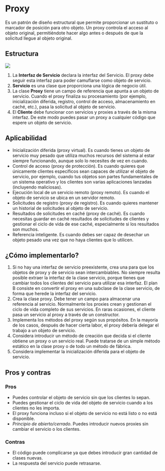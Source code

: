 # Proxy

Es un patrón de diseño estructural que permite proporcionar un sustituto o marcador de posición para otro objeto. Un proxy controla el acceso al objeto original, permitiéndote hacer algo antes o después de que la solicitud llegue al objeto original.

## Estructura

![](https://refactoring.guru/images/patterns/diagrams/proxy/structure.png)

1. La **Interfaz de Servicio** declara la interfaz del Servicio. El proxy debe seguir esta interfaz para poder camuflarse como objeto de servicio.
2. **Servicio** es una clase que proporciona una lógica de negocio útil.
3. La clase **Proxy** tiene un campo de referencia que apunta a un objeto de servicio. Cuando el proxy finaliza su procesamiento (por ejemplo, inicialización diferida, registro, control de acceso, almacenamiento en caché, etc.), pasa la solicitud al objeto de servicio.
4. El **Cliente** debe funcionar con servicios y proxies a través de la misma interfaz. De este modo puedes pasar un proxy a cualquier código que espere un objeto de servicio.

## Aplicabilidad

- Inicialización diferida (proxy virtual). Es cuando tienes un objeto de servicio muy pesado que utiliza muchos recursos del sistema al estar siempre funcionando, aunque solo lo necesites de vez en cuando.
- Control de acceso (proxy de protección). Es cuando quieres que únicamente clientes específicos sean capaces de utilizar el objeto de servicio, por ejemplo, cuando tus objetos son partes fundamentales de un sistema operativo y los clientes son varias aplicaciones lanzadas (incluyendo maliciosas).
- Ejecución local de un servicio remoto (proxy remoto). Es cuando el objeto de servicio se ubica en un servidor remoto.
- Solicitudes de registro (proxy de registro). Es cuando quieres mantener un historial de solicitudes al objeto de servicio.
- Resultados de solicitudes en caché (proxy de caché). Es cuando necesitas guardar en caché resultados de solicitudes de clientes y gestionar el ciclo de vida de ese caché, especialmente si los resultados son muchos.
- Referencia inteligente. Es cuando debes ser capaz de desechar un objeto pesado una vez que no haya clientes que lo utilicen.

## ¿Cómo implementarlo?

1. Si no hay una interfaz de servicio preexistente, crea una para que los objetos de proxy y de servicio sean intercambiables. No siempre resulta posible extraer la interfaz de la clase servicio, porque tienes que cambiar todos los clientes del servicio para utilizar esa interfaz. El plan B consiste en convertir el proxy en una subclase de la clase servicio, de forma que herede la interfaz del servicio.
2. Crea la clase proxy. Debe tener un campo para almacenar una referencia al servicio. Normalmente los proxies crean y gestionan el ciclo de vida completo de sus servicios. En raras ocasiones, el cliente pasa un servicio al proxy a través de un constructor.
3. Implementa los métodos del proxy según sus propósitos. En la mayoría de los casos, después de hacer cierta labor, el proxy debería delegar el trabajo a un objeto de servicio.
4. Considera introducir un método de creación que decida si el cliente obtiene un proxy o un servicio real. Puede tratarse de un simple método estático en la clase proxy o de todo un método de fábrica.
5. Considera implementar la inicialización diferida para el objeto de servicio.

## Pros y contras

### Pros

- Puedes controlar el objeto de servicio sin que los clientes lo sepan.
- Puedes gestionar el ciclo de vida del objeto de servicio cuando a los clientes no les importa. 
- El proxy funciona incluso si el objeto de servicio no está listo o no está disponible. 
- *Principio de abierto/cerrado*. Puedes introducir nuevos proxies sin cambiar el servicio o los clientes.

### Contras

- El código puede complicarse ya que debes introducir gran cantidad de clases nuevas.
- La respuesta del servicio puede retrasarse.
